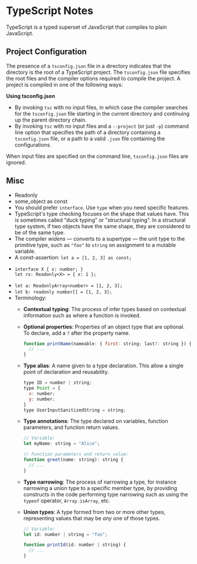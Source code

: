 # TypeScript Notes

TypeScript is a typed superset of JavaScript that compiles to plain JavaScript.


## Project Configuration

The presence of a `tsconfig.json` file in a directory indicates that the directory is the root of a TypeScript project. The `tsconfig.json` file specifies the root files and the compiler options required to compile the project. A project is compiled in one of the following ways:

**Using tsconfig.json**

- By invoking `tsc` with no input files, in which case the compiler searches for the `tsconfig.json` file starting in the current directory and continuing up the parent directory chain.
- By invoking `tsc` with no input files and a `--project` (or just `-p`) command line option that specifies the path of a directory containing a `tsconfig.json` file, or a path to a valid `.json` file containing the configurations.

When input files are specified on the command line, `tsconfig.json` files are ignored.


## Misc

- Readonly<Something>
- some_object as const
- You should prefer `interface`. Use `type` when you need specific features.
- TypeScript's type checking focuses on the shape that values have. This is sometimes called "duck typing" or "structural typing". In a structural type system, if two objects have the same shape, they are considered to be of the same type.
- The compiler _widens_ — converts to a supertype — the unit type to the primitive type, such as `"foo"` to `string` on assignment to a mutable variable.
- A const-assertion: `let a = [1, 2, 3] as const;`
- ```
  interface X { x: number; }
  let rx: Readonly<X> = { x: 1 };
  ```
- `let a: ReadonlyArray<number> = [1, 2, 3];`
- `let b: readonly number[] = [1, 2, 3];`
- Terminology:
  + **Contextual typing**: The process of infer types based on contextual information such as where a function is invoked.
  + **Optional properties**: Properties of an object type that are optional. To declare, add a `?` after the property name.
  
    ```js
    function printName(nameable: { first: string; last?: string }) {
      // ...
    }
    ```
  + **Type alias**: A name given to a type declaration. This allow a single point of declaration and reusability.
  
    ```js
    type ID = number | string;
    type Point = {
      x: number;
      y: number;
    }
    type UserInputSanitizedString = string;
    ```
  + **Type annotations**: The type declared on variables, function parameters, and function return values.
    
    ```js
    // Variable:
    let myName: string = "Alice";
  
    // Function parameters and return value:
    function greet(name: string): string {
      // ...
    }
    ```
  + **Type narrowing**: The process of narrowing a type, for instance narrowing a union type to a specific member type, by providing constructs in the code performing type narrowing such as using the `typeof` operator, `Array.isArray`, etc.
  
  
  + **Union types**: A type formed from two or more other types, representing values that may be _any_ one of those types.
  
    ```js
    // Variable:
    let id: number | string = "foo";
  
    function printId(id: number | string) {
      // ...
    }
    ```
